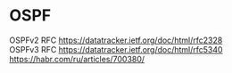 # OSPF
OSPFv2 RFC <https://datatracker.ietf.org/doc/html/rfc2328>  
OSPFv3 RFC <https://datatracker.ietf.org/doc/html/rfc5340>  
<https://habr.com/ru/articles/700380/>  

